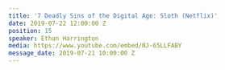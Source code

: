 ```yaml
---
title: '7 Deadly Sins of the Digital Age: Sloth (Netflix)'
date: 2019-07-22 12:00:00 Z
position: 15
speaker: Ethan Harrington
media: https://www.youtube.com/embed/NJ-65LLFABY
message_date: 2019-07-21 10:00:00 Z
---
```


